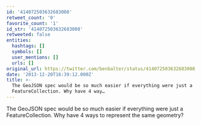 ```yaml
---
id: '414072503632683008'
retweet_count: '0'
favorite_count: '1'
id_str: '414072503632683008'
retweeted: false
entities:
  hashtags: []
  symbols: []
  user_mentions: []
  urls: []
original_url: https://twitter.com/benbalter/status/414072503632683008
date: '2013-12-20T16:39:12.000Z'
title: >-
  The GeoJSON spec would be so much easier if everything were just a
  FeatureCollection. Why have 4 way…
---
```


The GeoJSON spec would be so much easier if everything were just a FeatureCollection. Why have 4 ways to represent the same geometry?